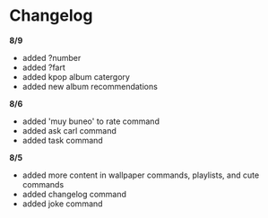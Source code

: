 # Changelog

**8/9**
- added ?number
- added ?fart
- added kpop album catergory
- added new album recommendations

**8/6**
- added 'muy buneo' to rate command
- added ask carl command
- added task command

**8/5**

- added more content in wallpaper commands, playlists, and cute commands
- added changelog command
- added joke command 
